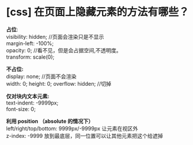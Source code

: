 # [css] 在页面上隐藏元素的方法有哪些？

**占位**:<br/>
visibility: hidden; //页面会渲染只是不显示 <br/>
margin-left: -100%;<br/>
opacity: 0; //看不见，但是会占据空间,不透明度。<br/>
transform: scale(0);<br/>

**不占位:**<br/>
display: none;  //页面不会渲染<br/>
width: 0; height: 0; overflow: hidden; //切掉<br/>

**仅对块内文本元素:**<br/>
text-indent: -9999px;<br/>
font-size: 0;<br/>

**利用 position （absolute 的情况下）**<br/>
left/right/top/bottom: 9999px/-9999px 让元素在视区外<br/>
z-index: -9999 放到最底层，同一位置可以让其他元素把这个给遮掉<br/>
